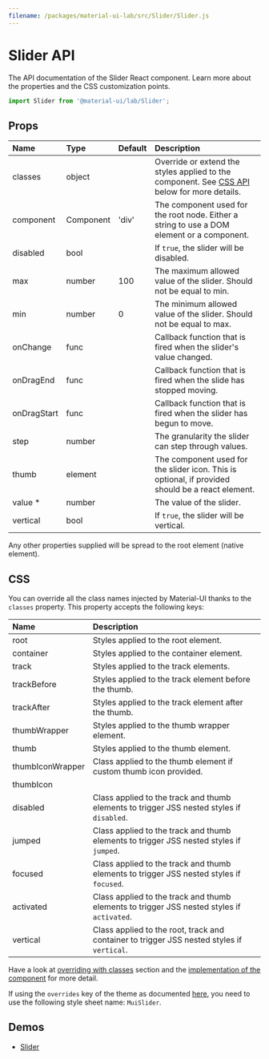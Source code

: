 ```yaml
---
filename: /packages/material-ui-lab/src/Slider/Slider.js
---
```


<!--- This documentation is automatically generated, do not try to edit it. -->

# Slider API

<p class="description">The API documentation of the Slider React component. Learn more about the properties and the CSS customization points.</p>

```js
import Slider from '@material-ui/lab/Slider';
```



## Props

| Name | Type | Default | Description |
|:-----|:-----|:--------|:------------|
| <span class="prop-name">classes</span> | <span class="prop-type">object</span> |   | Override or extend the styles applied to the component. See [CSS API](#css-api) below for more details. |
| <span class="prop-name">component</span> | <span class="prop-type">Component</span> | <span class="prop-default">'div'</span> | The component used for the root node. Either a string to use a DOM element or a component. |
| <span class="prop-name">disabled</span> | <span class="prop-type">bool</span> |   | If `true`, the slider will be disabled. |
| <span class="prop-name">max</span> | <span class="prop-type">number</span> | <span class="prop-default">100</span> | The maximum allowed value of the slider. Should not be equal to min. |
| <span class="prop-name">min</span> | <span class="prop-type">number</span> | <span class="prop-default">0</span> | The minimum allowed value of the slider. Should not be equal to max. |
| <span class="prop-name">onChange</span> | <span class="prop-type">func</span> |   | Callback function that is fired when the slider's value changed. |
| <span class="prop-name">onDragEnd</span> | <span class="prop-type">func</span> |   | Callback function that is fired when the slide has stopped moving. |
| <span class="prop-name">onDragStart</span> | <span class="prop-type">func</span> |   | Callback function that is fired when the slider has begun to move. |
| <span class="prop-name">step</span> | <span class="prop-type">number</span> |   | The granularity the slider can step through values. |
| <span class="prop-name">thumb</span> | <span class="prop-type">element</span> |   | The component used for the slider icon. This is optional, if provided should be a react element. |
| <span class="prop-name required">value *</span> | <span class="prop-type">number</span> |   | The value of the slider. |
| <span class="prop-name">vertical</span> | <span class="prop-type">bool</span> |   | If `true`, the slider will be vertical. |

Any other properties supplied will be spread to the root element (native element).

## CSS

You can override all the class names injected by Material-UI thanks to the `classes` property.
This property accepts the following keys:


| Name | Description |
|:-----|:------------|
| <span class="prop-name">root</span> | Styles applied to the root element.
| <span class="prop-name">container</span> | Styles applied to the container element.
| <span class="prop-name">track</span> | Styles applied to the track elements.
| <span class="prop-name">trackBefore</span> | Styles applied to the track element before the thumb.
| <span class="prop-name">trackAfter</span> | Styles applied to the track element after the thumb.
| <span class="prop-name">thumbWrapper</span> | Styles applied to the thumb wrapper element.
| <span class="prop-name">thumb</span> | Styles applied to the thumb element.
| <span class="prop-name">thumbIconWrapper</span> | Class applied to the thumb element if custom thumb icon provided.
| <span class="prop-name">thumbIcon</span> | 
| <span class="prop-name">disabled</span> | Class applied to the track and thumb elements to trigger JSS nested styles if `disabled`.
| <span class="prop-name">jumped</span> | Class applied to the track and thumb elements to trigger JSS nested styles if `jumped`.
| <span class="prop-name">focused</span> | Class applied to the track and thumb elements to trigger JSS nested styles if `focused`.
| <span class="prop-name">activated</span> | Class applied to the track and thumb elements to trigger JSS nested styles if `activated`.
| <span class="prop-name">vertical</span> | Class applied to the root, track and container to trigger JSS nested styles if `vertical`.

Have a look at [overriding with classes](/customization/overrides/#overriding-with-classes) section
and the [implementation of the component](https://github.com/mui-org/material-ui/tree/master/packages/material-ui-lab/src/Slider/Slider.js)
for more detail.

If using the `overrides` key of the theme as documented
[here](/customization/themes/#customizing-all-instances-of-a-component-type),
you need to use the following style sheet name: `MuiSlider`.

## Demos

- [Slider](/lab/slider/)

